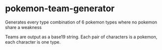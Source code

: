 # pokemon-team-generator
Generates every type combination of 6 pokemon types where no pokemon share a weakness

Teams are output as a base19 string. Each pair of characters is a pokemon, each character is one type.
